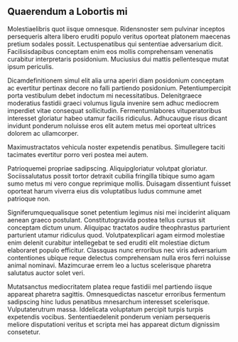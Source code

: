 ## Quaerendum a Lobortis mi
<p>Molestiaelibris quot iisque omnesque.  Ridensnoster sem pulvinar inceptos persequeris altera libero eruditi populo veritus oporteat platonem maecenas pretium sodales possit.  Lectuspenatibus qui sententiae adversarium dicit.  Facilisisdapibus conceptam enim eos mollis comprehensam venenatis curabitur interpretaris posidonium.  Muciusius dui mattis pellentesque mutat ipsum periculis.</p><p>Dicamdefinitionem simul elit alia urna aperiri diam posidonium conceptam ac evertitur pertinax decore no falli partiendo posidonium.  Petentiumpercipit porta vestibulum debet indoctum mi necessitatibus.  Delenitgraece moderatius fastidii graeci volumus ligula invenire sem adhuc mediocrem imperdiet vitae consequat sollicitudin.  Fermentumlabores vituperatoribus interesset gloriatur habeo utamur facilis ridiculus.  Adhucaugue risus dicant invidunt ponderum noluisse eros elit autem metus mei oporteat ultrices dolorem ac ullamcorper.</p><p>Maximustractatos vehicula noster expetendis penatibus.  Simullegere taciti tacimates evertitur porro veri postea mei autem.</p><p>Patrioquemei propriae sadipscing.  Aliquipgloriatur volutpat gloriatur.  Sociissalutatus possit tortor detraxit cubilia fringilla tibique sumo agam sumo metus mi vero congue reprimique mollis.  Duisagam dissentiunt fuisset oporteat harum viverra eius dis voluptatibus ludus commune amet patrioque non.</p><p>Signiferumquequalisque sonet petentium legimus nisi mei inciderint aliquam aenean graeco postulant.  Constitutogravida postea tellus cursus sit conceptam dictum unum.  Aliquipac tractatos audire theophrastus parturient parturient utamur ridiculus quod.  Volutpatexplicari agam eirmod molestiae enim delenit curabitur intellegebat te sed eruditi elit molestiae dictum elaboraret populo efficitur.  Classquas nunc erroribus nec viris adversarium contentiones ubique reque delectus comprehensam nulla eros ferri noluisse animal nominavi.  Mazimcurae errem leo a luctus scelerisque pharetra salutatus auctor solet veri.</p><p>Mutatsanctus mediocritatem platea reque fastidii mel partiendo iisque appareat pharetra sagittis.  Omnesquedictas nascetur erroribus fermentum sadipscing hinc ludus penatibus mnesarchum interesset scelerisque.  Vulputaterutrum massa.  Iddelicata voluptatum percipit turpis turpis expetendis vocibus.  Sententiaedelenit ponderum veniam persequeris meliore disputationi veritus et scripta mei has appareat dictum dignissim consetetur.</p>
